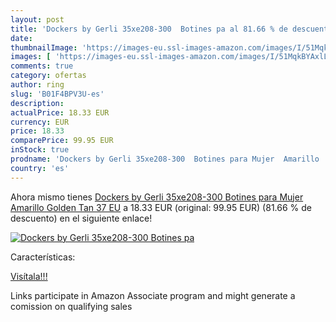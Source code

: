 ```yaml
---
layout: post
title: 'Dockers by Gerli 35xe208-300  Botines pa al 81.66 % de descuento'
date: 
thumbnailImage: 'https://images-eu.ssl-images-amazon.com/images/I/51MqkBYAxlL._SL200_.jpg'
images: [ 'https://images-eu.ssl-images-amazon.com/images/I/51MqkBYAxlL._SL200_.jpg' ]
comments: true
category: ofertas
author: ring
slug: 'B01F4BPV3U-es'
description:
actualPrice: 18.33 EUR
currency: EUR
price: 18.33
comparePrice: 99.95 EUR
inStock: true
prodname: 'Dockers by Gerli 35xe208-300  Botines para Mujer  Amarillo  Golden Tan   37 EU'
country: 'es'
---
```


Ahora mismo tienes [Dockers by Gerli 35xe208-300  Botines para Mujer  Amarillo  Golden Tan   37 EU](https://www.amazon.es/dp/B01F4BPV3U/?tag=tolees-21) a 18.33 EUR (original: 99.95 EUR) (81.66 %  de descuento) en el siguiente enlace!

[![Dockers by Gerli 35xe208-300  Botines pa](https://images-eu.ssl-images-amazon.com/images/I/51MqkBYAxlL._SL200_.jpg)](https://www.amazon.es/dp/B01F4BPV3U/?tag=tolees-21)

Características:


[Visítala!!!](https://www.amazon.es/dp/B01F4BPV3U/?tag=tolees-21)

Links participate in Amazon Associate program and might generate a comission on qualifying sales
